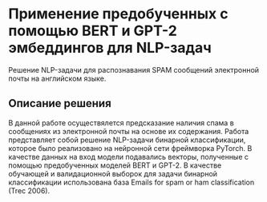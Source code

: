 # Применение предобученных с помощью BERT и GPT-2 эмбеддингов для NLP-задач
Решение NLP-задачи для распознавания SPAM сообщений электронной почты на английском языке.

## Описание решения

В данной работе осуществялется предсказание наличия спама в сообщениях из электронной почты на основе их содержания.
Работа представляет собой решение NLP-задачи бинарной классификации, которое было реализовано на нейронной сети фреймворка PyTorch. 
В качестве данных на вход модели подавались векторы, полученные с помощью предобученных моделей BERT и GPT-2.
В качестве обучающей и валидационной выборок для задачи бинарной классификации использована база Emails for spam or ham classification (Trec 2006).
